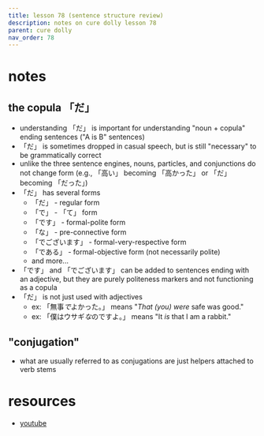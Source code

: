 ```yaml
---
title: lesson 78 (sentence structure review)
description: notes on cure dolly lesson 78
parent: cure dolly
nav_order: 78
---
```

# notes
## the copula 「だ」
- understanding 「だ」 is important for understanding "noun + copula" ending sentences ("A is B" sentences)
- 「だ」 is sometimes dropped in casual speech, but is still "necessary" to be grammatically correct
- unlike the three sentence engines, nouns, particles, and conjunctions do not change form (e.g., 「高い」 becoming 「高かった」 or 「だ」 becoming 「だった」)
- 「だ」 has several forms
	- 「だ」 - regular form
	- 「で」 - 「て」 form
	- 「です」 - formal-polite form
	- 「な」 - pre-connective form
	- 「でございます」 - formal-very-respective form
	- 「である」 - formal-objective form (not necessarily polite)
	- and more...
- 「です」 and 「でございます」 can be added to sentences ending with an adjective, but they are purely politeness markers and not functioning as a copula
- 「だ」 is not just used with adjectives
	- ex: 「無事*で*よかった。」 means "*That (you) were* safe was good."
	- ex: 「僕はウサギ*な*のですよ。」 means "It *is* that I am a rabbit."
## "conjugation"
- what are usually referred to as conjugations are just helpers attached to verb stems
# resources
- [youtube](https://www.youtube.com/watch?v=u2RBlHxD7fk)